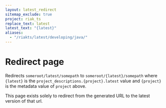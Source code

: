 ```yaml
---
layout: latest_redirect
sitemap_exclude: true
project: riak_ts
replace_text: latest
latest_text: "{latest}"
aliases:
  - "/riakts/latest/developing/java/"
---
```


# Redirect page

Redirects `someroot/latest/somepath` to `someroot/{latest}/somepath`
where `{latest}` is the `project_descriptions.{project}.latest` value
and `{project}` is the metadata value of `project` above.

This page exists solely to redirect from the generated URL to the latest version of
that url.
